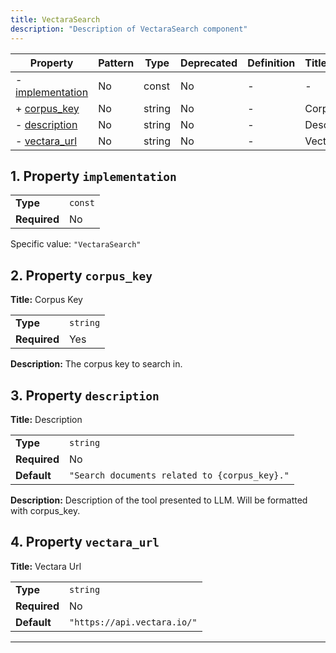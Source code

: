 ```yaml
---
title: VectaraSearch
description: "Description of VectaraSearch component"
---
```


| Property                             | Pattern | Type   | Deprecated | Definition | Title/Description |
| ------------------------------------ | ------- | ------ | ---------- | ---------- | ----------------- |
| - [implementation](#implementation ) | No      | const  | No         | -          | -                 |
| + [corpus_key](#corpus_key )         | No      | string | No         | -          | Corpus Key        |
| - [description](#description )       | No      | string | No         | -          | Description       |
| - [vectara_url](#vectara_url )       | No      | string | No         | -          | Vectara Url       |

## <a name="implementation"></a>1. Property `implementation`

|              |         |
| ------------ | ------- |
| **Type**     | `const` |
| **Required** | No      |

Specific value: `"VectaraSearch"`

## <a name="corpus_key"></a>2. Property `corpus_key`

**Title:** Corpus Key

|              |          |
| ------------ | -------- |
| **Type**     | `string` |
| **Required** | Yes      |

**Description:** The corpus key to search in.

## <a name="description"></a>3. Property `description`

**Title:** Description

|              |                                               |
| ------------ | --------------------------------------------- |
| **Type**     | `string`                                      |
| **Required** | No                                            |
| **Default**  | `"Search documents related to {corpus_key}."` |

**Description:** Description of the tool presented to LLM. Will be formatted with corpus_key.

## <a name="vectara_url"></a>4. Property `vectara_url`

**Title:** Vectara Url

|              |                             |
| ------------ | --------------------------- |
| **Type**     | `string`                    |
| **Required** | No                          |
| **Default**  | `"https://api.vectara.io/"` |

----------------------------------------------------------------------------------------------------------------------------
